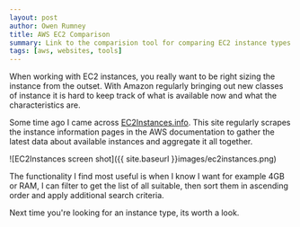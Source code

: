 ```yaml
---
layout: post
author: Owen Rumney
title: AWS EC2 Comparison
summary: Link to the comparision tool for comparing EC2 instance types
tags: [aws, websites, tools]
---
```

When working with EC2 instances, you really want to be right sizing the instance from the outset. With Amazon regularly bringing out new classes of instance it is hard to keep track of what is available now and what the characteristics are.

Some time ago I came across [EC2Instances.info](https://www.ec2instances.info). This site regularly scrapes the instance information pages in the AWS documentation to gather the latest data about available instances and aggregate it all together.

![EC2Instances screen shot]({{ site.baseurl }}images/ec2instances.png)

The functionality I find most useful is when I know I want for example 4GB or RAM, I can filter to get the list of all suitable, then sort them in ascending order and apply additional search criteria.

Next time you're looking for an instance type, its worth a look.